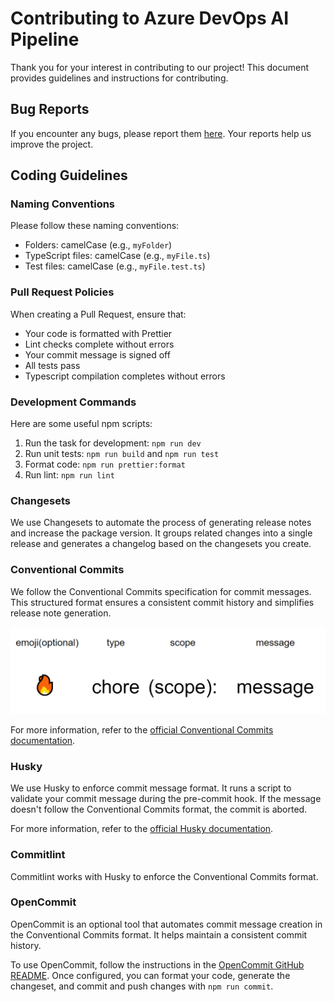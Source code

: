 # Contributing to Azure DevOps AI Pipeline

Thank you for your interest in contributing to our project! This document provides guidelines and instructions for contributing.

## Bug Reports

If you encounter any bugs, please report them [here](https://github.com/Serviceware/azure-devops-ai-pipeline/issues). Your reports help us improve the project.

## Coding Guidelines

### Naming Conventions

Please follow these naming conventions:

- Folders: camelCase (e.g., `myFolder`)
- TypeScript files: camelCase (e.g., `myFile.ts`)
- Test files: camelCase (e.g., `myFile.test.ts`)

### Pull Request Policies

When creating a Pull Request, ensure that:

- Your code is formatted with Prettier
- Lint checks complete without errors
- Your commit message is signed off
- All tests pass
- Typescript compilation completes without errors

### Development Commands

Here are some useful npm scripts:

1. Run the task for development: `npm run dev`
2. Run unit tests: `npm run build` and `npm run test`
3. Format code: `npm run prettier:format`
4. Run lint: `npm run lint`

### Changesets

We use Changesets to automate the process of generating release notes and increase the package version. It groups related changes into a single release and generates a changelog based on the changesets you create.

### Conventional Commits

We follow the Conventional Commits specification for commit messages. This structured format ensures a consistent commit history and simplifies release note generation.

![Conventional Commits](images/conventional-commits.png)

For more information, refer to the [official Conventional Commits documentation](https://www.conventionalcommits.org/).

### Husky

We use Husky to enforce commit message format. It runs a script to validate your commit message during the pre-commit hook. If the message doesn't follow the Conventional Commits format, the commit is aborted.

For more information, refer to the [official Husky documentation](https://typicode.github.io/husky/#/).

### Commitlint

Commitlint works with Husky to enforce the Conventional Commits format.

### OpenCommit

OpenCommit is an optional tool that automates commit message creation in the Conventional Commits format. It helps maintain a consistent commit history.

To use OpenCommit, follow the instructions in the [OpenCommit GitHub README](https://github.com/di-sukharev/opencommit). Once configured, you can format your code, generate the changeset, and commit and push changes with `npm run commit`.
